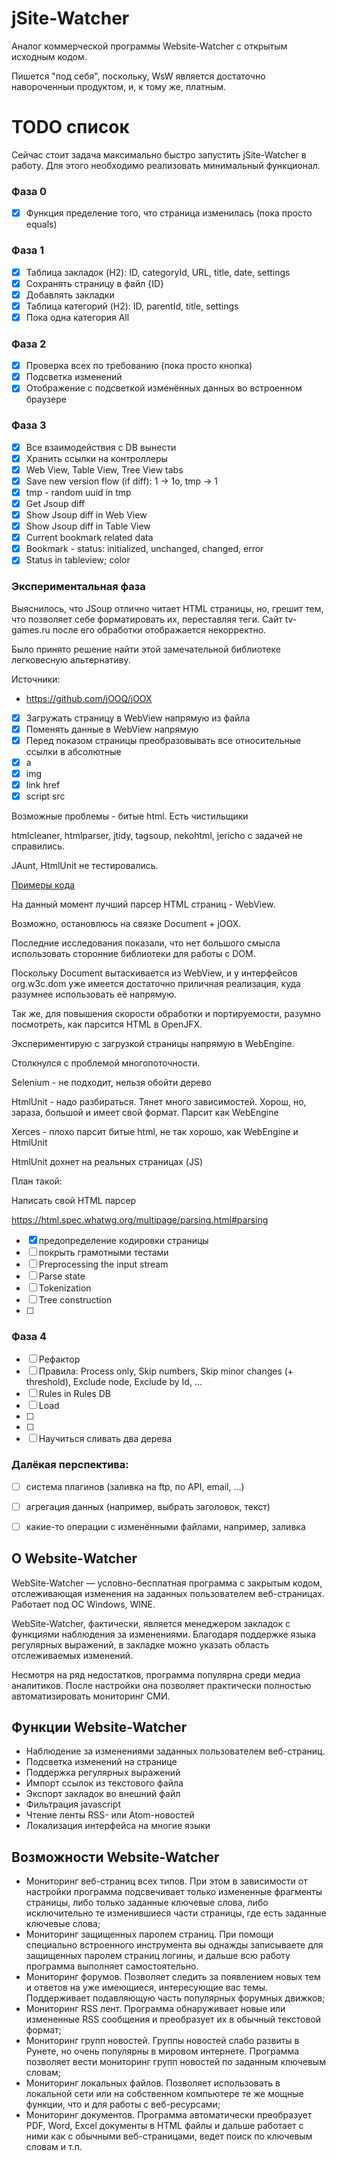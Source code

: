 # jSite-Watcher

Аналог коммерческой программы Website-Watcher с открытым исходным кодом.

Пишется "под себя", поскольку, WsW является достаточно навороченныи продуктом,
и, к тому же, платным.

# TODO список

Сейчас стоит задача максимально быстро запустить jSite-Watcher в работу. 
Для этого необходимо реализовать минимальный функционал.

### Фаза 0

- [x] Функция пределение того, что страница изменилась (пока просто equals)

### Фаза 1

- [x] Таблица закладок (H2): ID, categoryId, URL, title, date, settings
- [x] Сохранять страницу в файл {ID}
- [x] Добавлять закладки
- [x] Таблица категорий (H2): ID, parentId, title, settings
- [x] Пока одна категория All

### Фаза 2

- [x] Проверка всех по требованию (пока просто кнопка)
- [x] Подсветка изменений
- [x] Отображение с подсветкой изменённых данных во встроенном браузере

### Фаза 3

- [x] Все взаимодействия с DB вынести
- [x] Хранить ссылки на контроллеры
- [x] Web View, Table View, Tree View tabs
- [x] Save new version flow (if diff): 1 -> 1o, tmp -> 1
- [x] tmp - random uuid in tmp
- [x] Get Jsoup diff
- [x] Show Jsoup diff in Web View
- [x] Show Jsoup diff in Table View
- [x] Current bookmark related data
- [x] Bookmark - status: initialized, unchanged, changed, error
- [x] Status in tableview; color

### Экспериментальная фаза

Выяснилось, что JSoup отлично читает HTML страницы, но, грешит тем, что позволяет себе
форматировать их, переставляя теги. Сайт tv-games.ru после его обработки отображается некорректно.

Было принято решение найти этой замечательной библиотеке легковесную альтернативу.

Источники: 

- https://github.com/jOOQ/jOOX

- [x] Загружать страницу в WebView напрямую из файла
- [x] Поменять данные в WebView напрямую
- [x] Перед показом страницы преобразовывать все относительные ссылки в абсолютные
- [x] a
- [x] img
- [x] link href
- [x] script src

Возможные проблемы - битые html. Есть чистильщики

htmlcleaner, htmlparser, jtidy, tagsoup, nekohtml, jericho с задачей не справились.

JAunt, HtmlUnit не тестировались.

[Примеры кода](experiments.md)

На данный момент лучший парсер HTML страниц - WebView.

Возможно, остановлюсь на связке Document + jOOX.

Последние исследования показали, что нет большого смысла
использовать сторонние библиотеки для работы с DOM.

Поскольку Document вытаскивается из WebView, и у интерфейсов
org.w3c.dom уже имеется достаточно приличная реализация,
куда разумнее использовать её напрямую.

Так же, для повышения скорости обработки и портируемости,
разумно посмотреть, как парсится HTML в OpenJFX.

Экспериментирую с загрузкой страницы напрямую в WebEngine.

Столкнулся с проблемой многопоточности. 

Selenium - не подходит, нельзя обойти дерево

HtmlUnit - надо разбираться. Тянет много зависимостей.
Хорош, но, зараза, большой и имеет свой формат. Парсит как WebEngine

Xerces - плохо парсит битые html, не так хорошо, как WebEngine и HtmlUnit

HtmlUnit дохнет на реальных страницах (JS)

План такой:

Написать свой HTML парсер 

https://html.spec.whatwg.org/multipage/parsing.html#parsing

- [x] предопределение кодировки страницы
- [ ] покрыть грамотными тестами
- [ ] Preprocessing the input stream
- [ ] Parse state
- [ ] Tokenization
- [ ] Tree construction
- [ ]

### Фаза 4

- [ ] Рефактор
- [ ] Правила: Process only, Skip numbers, Skip minor changes (+ threshold), Exclude node, Exclude by Id, ...
- [ ] Rules in Rules DB
- [ ] Load
- [ ] 
- [ ] 
- [ ] Научиться сливать два дерева

### Далёкая перспектива:

- [ ] система плагинов (заливка на ftp, по API, email, ...)
- [ ] агрегация данных (например, выбрать заголовок, текст)
- [ ] какие-то операции с изменёнными файлами, например, заливка



## О Website-Watcher

WebSite-Watcher — условно-бесплатная программа с закрытым кодом, 
отслеживающая изменения на заданных пользователем веб-страницах. 
Работает под ОС Windows, WINE.

WebSite-Watcher, фактически, является менеджером закладок с функциями наблюдения за изменениями. 
Благодаря поддержке языка регулярных выражений, в закладке можно указать область отслеживаемых изменений.

Несмотря на ряд недостатков, программа популярна среди медиа аналитиков. 
После настройки она позволяет практически полностью автоматизировать мониторинг СМИ.

## Функции Website-Watcher

- Наблюдение за изменениями заданных пользователем веб-страниц.
- Подсветка изменений на странице
- Поддержка регулярных выражений
- Импорт ссылок из текстового файла
- Экспорт закладок во внешний файл
- Фильтрация javascript
- Чтение ленты RSS- или Atom-новостей
- Локализация интерфейса на многие языки

## Возможности Website-Watcher

- Мониторинг веб-страниц всех типов. При этом в зависимости от настройки программа подсвечивает только измененные фрагменты страницы, либо только заданные ключевые слова, либо исключительно те изменившиеся части страницы, где есть заданные ключевые слова;
- Мониторинг защищенных паролем страниц. При помощи специально встроенного инструмента вы однажды записываете для защищенных паролем страниц логины, и дальше всю работу программа выполняет самостоятельно.
- Мониторинг форумов. Позволяет следить за появлением новых тем и ответов на уже имеющиеся, интересующие вас темы. Поддерживает подавляющую часть популярных форумных движков;
- Мониторинг RSS лент. Программа обнаруживает новые или измененные RSS сообщения и преобразует их в обычный текстовой формат;
- Мониторинг групп новостей. Группы новостей слабо развиты в Рунете, но очень популярны в мировом интернете. Программа позволяет вести мониторинг групп новостей по заданным ключевым словам;
- Мониторинг локальных файлов. Позволяет использовать в локальной сети или на собственном компьютере те же мощные функции, что и для работы с веб-ресурсами;
- Мониторинг документов. Программа автоматически преобразует PDF, Word, Excel документы в HTML файлы и дальше работает с ними как с обычными веб-страницами, ведет поиск по ключевым словам и т.п.
